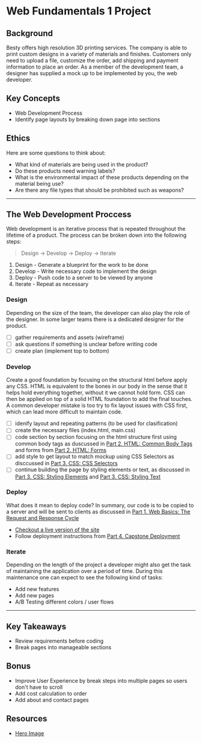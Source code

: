 # Web Fundamentals 1 Project

## Background

Besty offers high resolution 3D printing services. The company is able to print custom designs in a variety of materials and finishes. Customers only need to upload a file, customize the order, add shipping and payment information to place an order. As a member of the development team, a designer has supplied a mock up to be implemented by you, the web developer.

## Key Concepts

- Web Development Process
- Identify page layouts by breaking down page into sections

## Ethics

Here are some questions to think about:

- What kind of materials are being used in the product?
- Do these products need warning labels?
- What is the environmental impact of these products depending on the material being use?
- Are there any file types that should be prohibited such as weapons?

---

## The Web Development Proccess

Web development is an iterative process that is repeated throughout the lifetime of a product. The process can be broken down into the following steps:

> Design -> Develop -> Deploy -> Iterate

1. Design - Generate a blueprint for the work to be done
2. Develop - Write necessary code to implement the design
3. Deploy - Push code to a server to be viewed by anyone
4. Iterate - Repeat as necessary

### Design

Depending on the size of the team, the developer can also play the role of the designer. In some larger teams there is a dedicated designer for the product.

- [ ] gather requirements and assets (wireframe)
- [ ] ask questions if something is unclear before writing code
- [ ] create plan (implement top to bottom)

### Develop

Create a good foundation by focusing on the structural html before apply any CSS. HTML is equivalent to the bones in our body in the sense that it helps hold everything together, without it we cannot hold form. CSS can then be applied on top of a solid HTML foundation to add the final touches. A common developer mistake is too try to fix layout issues with CSS first, which can lead more difficult to maintain code.

- [ ] idenify layout and repeating patterns (to be used for clasification)
- [ ] create the necessary files (index.html, main.css)
- [ ] code section by section focusing on the html structure first using common body tags as duscussed in [Part 2. HTML: Common Body Tags](../2_HTML/common_body_tags.md) and forms from [Part 2. HTML: Forms](../2_HTML/forms.md)
- [ ] add style to get layout to match mockup using CSS Selectors as disccussed in [Part 3. CSS: CSS Selectors](../3_CSS_CSS3/css_selectors.md)
- [ ] continue building the page by styling elements or text, as discussed in [Part 3. CSS: Styling Elements](../3_CSS_CSS3/styling_elements.md) and [Part 3. CSS: Styling Text](../3_CSS_CSS3/styling_text.md)

### Deploy

What does it mean to deploy code? In summary, our code is to be copied to a server and will be sent to clients as discussed in [Part 1. Web Basics: The Request and Response Cycle](../1_Web_Basics/req_resp.md)

- [Checkout a live version of the site](https://reactor1.z5.web.core.windows.net)
- Follow deployment instructions from [Part 4. Capstone Deployment](../4_Capstone_Deployment/deploy.md)

### Iterate

Depending on the length of the project a developer might also get the task of maintaining the application over a period of time. During this maintenance one can expect to see the following kind of tasks:

- Add new features
- Add new pages
- A/B Testing different colors / user flows

---

## Key Takeaways

- Review requirements before coding
- Break pages into manageable sections

## Bonus

- Improve User Experience by break steps into multiple pages so users don't have to scroll
- Add cost calculation to order
- Add about and contact pages

## Resources

- [Hero Image](https://pixabay.com/photos/3d-printer-printing-technology-791205/)
